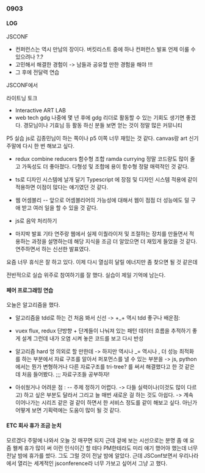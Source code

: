 ### 0903 

#### LOG 

JSCONF

- 컨퍼런스는 역시 만남의 장이다. 버킷리스트 중에 하나 컨퍼런스 발표 언제 이룰 수 있으려나 ?.?
- 고민해서 해결한 경험이 -> 남들과 공유할 만한 경험을 해야 !!! 
- 그 후에 전달력 연습

JSCONF에서 


라이트닝 토크 
- Interactive ART LAB 
- web tech gdg
나중에 몇 년 후에 gdg 리더로 활동할 수 있는 기회도 생기면 좋겠다. 경모님이나 기효님 등 활동 하신 분들 보면 
얻는 것이 정말 많은 커뮤니티

P5 실습 js로 
김종민님이 하는 쪽이나 p5 이쪽 너무 재밌는 것 같다. canvas랑 art 신기 
주말에 다시 한 번 해보고 싶다.

- redux 
combine reducers
함수형 조합 ramda currying 정말 코드량도 많이 줄고 가독성도 더 좋아졌다. 다형성 및 조합에 용이 
함수형 정말 매력적인 것 같다. 

- ts로 디자인 시스템에 날개 달기 
Typescript 에 장점 및 디자인 시스템 적용에 같이 적용하면 이점이 많다는 얘기였던 것 같다.

- 웹 어셈블리 
-- 앞으로 어셈블리어의 가능성에 대해서 웹이 점점 더 성능에도 덜 구애 받고 여러 일을 할 수 있을 것 같다. 

- js로 음악 처리하기
- 마지박 발표 기타 연주랑 웹에서 실제 이퀄라이저 및 조절하는 장치를 만들면서 적용하는 과정을 설명하는데 
해당 지식을 조금 더 알았으면 더 재밌게 들었을 것 같다. 
연주하면서 하는 신선한 발표였다. 

요즘 너무 휴식은 잘 하고 있다. 이제 다시 열심히 달릴 에너지만 좀 찾으면 될 것 같은데 

전반적으로 실습 위주로  참여하기를 잘 했다. 
실습이 제일 기억에 남는다. 


#### 페어 프로그래밍 연습

오늘은 알고리즘을 했다. 

- 알고리즘을 tdd로 하는 건 처음 봐서 신선 -> +_+ 역시 tdd 좋구나 
배운점:
- vuex flux, redux 단방향 + 단계들이 나눠져 있는 패턴 데이터 흐름을 추적하기 좋게 설계 그런데 내가 오염 시켜 놓은 코드를 보고 다시 반성 
- 알고리즘 hard 엉 의외로 할 만한데 -> 하지만 역시나 _= 역시나 , 더 성능 최적화를 하는 부분에서 자료 구조를 알아서 퍼포먼스를 낼 수 있는 부분을 
-> js, python에서는 뭔가 변형하거나 다른 자료구조를 tri-tree? 를 써서 해결했다고 한 것 같은데 처음 들어봤다. ;;; 자료구조들 공부하자! 

- 아쉬웠거나 어려운 점 : 
-- 주제 정하기 어렵다. -> 다들 실력이나(이것도 많이 다르고) 하고 싶은 부분도 달라서 그리고 늘 매번 새로운 걸 하는 것도 아쉽다. -> 계속 이어나가는 시리즈 같은 걸 같이 하면서 한 서비스 정도를 같이 해보고 싶다.
아닌가 어떻게 보면 기획력에는 도움이 많이 될 것 같다. 


#### ETC 회사 휴가 조금 눈치 

모르겠다 주말에 나와서 오늘 것 매꾸면 되지 근데 겉에 보는 시선으로는 분명 좀 얘 
요즘 왤케 휴가 많이 써 이런 인식이긴 할 테다 PM한테라도 미리 얘기 했어야 했는데 너무 전날 밤에 휴가를  썼다. 
그도 그럴 것이 전날 밤에 알았다. 근데 JSConf보면서 우리나라에서 열리는 세계적인 jsconference라 
너무 가보고 싶어서 그냥 고 했다. 
